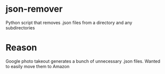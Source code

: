 # json-remover
Python script that removes .json files from a directory and any subdirectories

# Reason
Google photo takeout generates a bunch of unnecessary .json files. Wanted to easily move them to Amazon
